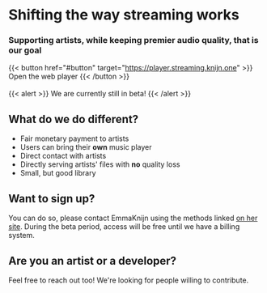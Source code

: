 # Shifting the way streaming works
### Supporting artists, while keeping premier audio quality, that is our goal

{{< button href="#button" target="https://player.streaming.knijn.one" >}}
Open the web player
{{< /button >}}
<br><br>
{{< alert >}}
We are currently still in beta!
{{< /alert >}}

## What do we do different?
- Fair monetary payment to artists
- Users can bring their **own** music player
- Direct contact with artists
- Directly serving artists' files with **no** quality loss
- Small, but good library

## Want to sign up?
You can do so, please contact EmmaKnijn using the methods linked [on her site](https://knijn.one).
During the beta period, access will be free until we have a billing system.

## Are you an artist or a developer?
Feel free to reach out too! We're looking for people willing to contribute.